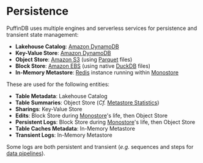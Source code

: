 # Persistence

PuffinDB uses multiple engines and serverless services for persistence and transient state management:

- **Lakehouse Catalog**: [Amazon DynamoDB](https://aws.amazon.com/dynamodb/)
- **Key-Value Store**: [Amazon DynamoDB](https://aws.amazon.com/dynamodb/)
- **Object Store**: [Amazon S3](https://aws.amazon.com/s3/) (using [Parquet](https://parquet.apache.org/) files)
- **Block Store**: [Amazon EBS](https://aws.amazon.com/ebs/) (using native [DuckDB](https://duckdb.org/) files)
- **In-Memory Metastore**: [Redis](https://redis.io/) instance running within [Monostore](Monostore.md)

These are used for the following entities:

- **Table Metadata**: Lakehouse Catalog
- **Table Summaries**: Object Store (*Cf.* [Metastore Statistics](Metastore.md))
- **Sharings**: Key-Value Store
- **Edits**: Block Store during [Monostore](Monostore.md)'s life, then Object Store
- **Persistent Logs**: Block Store during [Monostore](Monostore.md)'s life, then Object Store
- **Table Caches Metadata**: In-Memory Metastore
- **Transient Logs**: In-Memory Metastore

Some logs are both persistent and transient (*e.g.* sequences and steps for [data pipelines](Pipeline%20Engine.md)).
